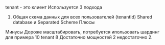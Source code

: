 tenant - это клиент 
Используется 3 подхода
1.  Общая схема данных для всех пользователей (tenantId) Shared database и Separated Scheme
Плюсы

Минусы
Дороже масштабировать, потребуется ипользовать шардинг 
для примера 10 tenant
8 Достаточно мощностей
2 недостаточно
2. 
